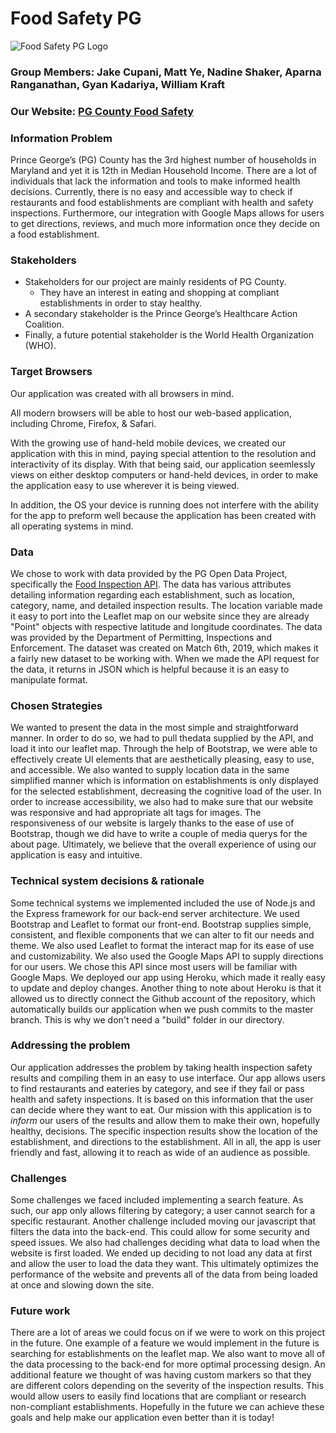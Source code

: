 # Food Safety PG
![Food Safety PG Logo](https://github.com/jakecupani/foodsafety_pg/blob/master/src/static/pg-logo.png)

### Group Members: Jake Cupani, Matt Ye, Nadine Shaker, Aparna Ranganathan, Gyan Kadariya, William Kraft
### Our Website: [PG County Food Safety](http://foodsafetypg.herokuapp.com/index.html "PG County Food Safety")

### Information Problem
Prince George’s (PG) County has the 3rd highest number of households in Maryland and yet it is 12th in Median Household Income. There are a lot of individuals that lack the information and tools to make informed health decisions. Currently, there is no easy and accessible way to check if restaurants and food establishments are compliant with health and safety inspections. Furthermore, our integration with Google Maps allows for users to get directions, reviews, and much more information once they decide on a food establishment.

### Stakeholders
+ Stakeholders for our project are mainly residents of PG County. 
    - They have an interest in eating and shopping at compliant establishments in order to stay healthy.
+ A secondary stakeholder is the Prince George’s Healthcare Action Coalition.
+ Finally, a future potential stakeholder is the World Health Organization (WHO).

### Target Browsers
Our application was created with all browsers in mind.

All modern browsers will be able to host our web-based application, including Chrome, Firefox, & Safari.

With the growing use of hand-held mobile devices, we created our application with this in mind, paying special attention to the resolution and interactivity of its display. With that being said, our application seemlessly views on either desktop computers or hand-held devices, in order to make the application easy to use wherever it is being viewed.

In addition, the OS your device is running does not interfere with the ability for the app to preform well because the application has been created with all operating systems in mind.

### Data
We chose to work with data provided by the PG Open Data Project, specifically the [Food Inspection API](https://data.princegeorgescountymd.gov/Health/Food-Inspection/umjn-t2iz "PG County Food Inspection Dataset"). The data has various attributes detailing information regarding each establishment, such as location, category, name, and detailed inspection results. The location variable made it easy to port into the Leaflet map on our website since they are already "Point" objects with respective latitude and longitude coordinates. The data was provided by the Department of Permitting, Inspections and Enforcement. The dataset was created on Match 6th, 2019, which makes it a fairly new dataset to be working with. When we made the API request for the data, it returns in JSON which is helpful because it is an easy to manipulate format.

### Chosen Strategies
We wanted to present the data in the most simple and straightforward manner. In order to do so, we had to pull thedata supplied by the API, and load it into our leaflet map. Through the help of Bootstrap, we were able to effectively create UI elements that are aesthetically pleasing, easy to use, and accessible. We also wanted to supply location data in the same simplified manner which is information on establishments is only displayed for the selected establishment, decreasing the cognitive load of the user. In order to increase accessibility, we also had to make sure that our website was responsive and had appropriate alt tags for images. The responsiveness of our website is largely thanks to the ease of use of Bootstrap, though we did have to write a couple of media querys for the about page. Ultimately, we believe that the overall experience of using our application is easy and intuitive.

### Technical system decisions & rationale
Some technical systems we implemented included the use of Node.js and the Express framework for our back-end server architecture. We used Bootstrap and Leaflet to format our front-end. Bootstrap supplies simple, consistent, and flexible components that we can alter to fit our needs and theme. We also used Leaflet to format the interact map for its ease of use and customizability. We also used the Google Maps API to supply directions for our users. We chose this API since most users will be familiar with Google Maps. We deployed our app using Heroku, which made it really easy to update and deploy changes. Another thing to note about Heroku is that it allowed us to directly connect the Github account of the repository, which automatically builds our application when we push commits to the master branch. This is why we don't need a "build" folder in our directory.

### Addressing the problem
Our application addresses the problem by taking health inspection safety results and compiling them in an easy to use interface. Our app allows users to find restaurants and eateries by category, and see if they fail or pass health and safety inspections. It is based on this information that the user can decide where they want to eat. Our mission with this application is to *inform* our users of the results and allow them to make their own, hopefully healthy, decisions. The specific inspection results show the location of the establishment, and directions to the establishment. All in all, the app is user friendly and fast, allowing it to reach as wide of an audience as possible.

### Challenges
Some challenges we faced included implementing a search feature. As such, our app only allows filtering by category; a user cannot search for a specific restaurant. Another challenge included moving our javascript that filters the data into the back-end. This could allow for some security and speed issues. We also had challenges deciding what data to load when the website is first loaded. We ended up deciding to not load any data at first and allow the user to load the data they want. This ultimately optimizes the performance of the website and prevents all of the data from being loaded at once and slowing down the site.

### Future work
There are a lot of areas we could focus on if we were to work on this project in the future. One example of a feature we would implement in the future is searching for establishments on the leaflet map. We also want to move all of the data processing to the back-end for more optimal processing design. An additional feature we thought of was having custom markers so that they are different colors depending on the severity of the inspection results. This would allow users to easily find locations that are compliant or research non-compliant establishments. Hopefully in the future we can achieve these goals and help make our application even better than it is today!
